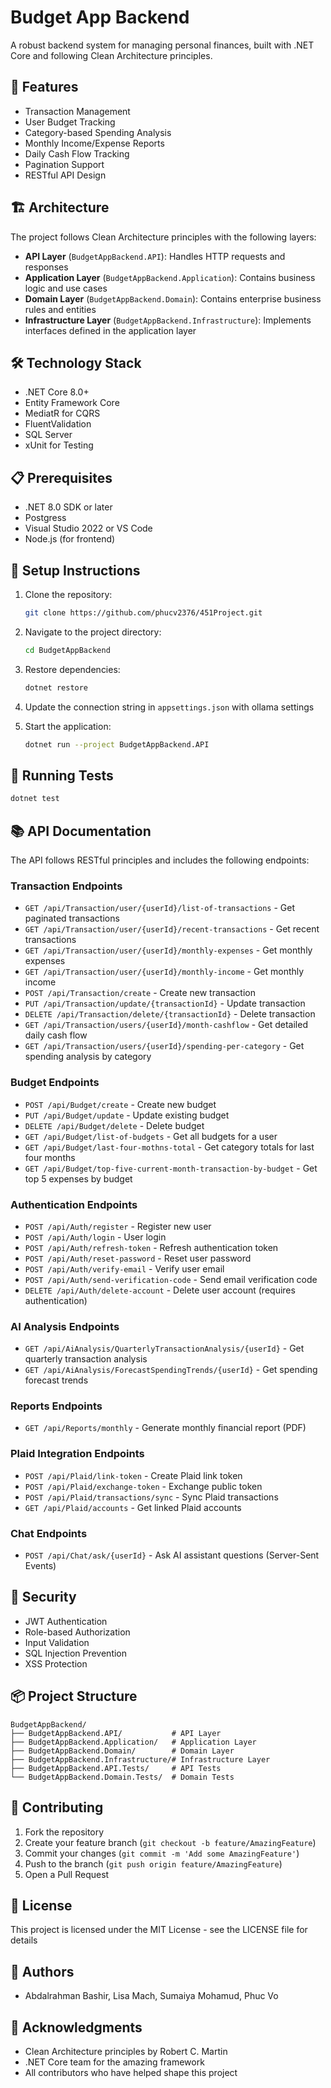 # Budget App Backend

A robust backend system for managing personal finances, built with .NET Core and following Clean Architecture principles.

## 🚀 Features

- Transaction Management
- User Budget Tracking
- Category-based Spending Analysis
- Monthly Income/Expense Reports
- Daily Cash Flow Tracking
- Pagination Support
- RESTful API Design

## 🏗️ Architecture

The project follows Clean Architecture principles with the following layers:

- **API Layer** (`BudgetAppBackend.API`): Handles HTTP requests and responses
- **Application Layer** (`BudgetAppBackend.Application`): Contains business logic and use cases
- **Domain Layer** (`BudgetAppBackend.Domain`): Contains enterprise business rules and entities
- **Infrastructure Layer** (`BudgetAppBackend.Infrastructure`): Implements interfaces defined in the application layer

## 🛠️ Technology Stack

- .NET Core 8.0+
- Entity Framework Core
- MediatR for CQRS
- FluentValidation
- SQL Server
- xUnit for Testing

## 📋 Prerequisites

- .NET 8.0 SDK or later
- Postgress
- Visual Studio 2022 or VS Code
- Node.js (for frontend)

## 🔧 Setup Instructions

1. Clone the repository:
   ```bash
   git clone https://github.com/phucv2376/451Project.git
   ```

2. Navigate to the project directory:
   ```bash
   cd BudgetAppBackend
   ```

3. Restore dependencies:
   ```bash
   dotnet restore
   ```

4. Update the connection string in `appsettings.json` with ollama settings


6. Start the application:
   ```bash
   dotnet run --project BudgetAppBackend.API
   ```

## 🧪 Running Tests

```bash
dotnet test
```

## 📚 API Documentation

The API follows RESTful principles and includes the following endpoints:

### Transaction Endpoints
- `GET /api/Transaction/user/{userId}/list-of-transactions` - Get paginated transactions
- `GET /api/Transaction/user/{userId}/recent-transactions` - Get recent transactions
- `GET /api/Transaction/user/{userId}/monthly-expenses` - Get monthly expenses
- `GET /api/Transaction/user/{userId}/monthly-income` - Get monthly income
- `POST /api/Transaction/create` - Create new transaction
- `PUT /api/Transaction/update/{transactionId}` - Update transaction
- `DELETE /api/Transaction/delete/{transactionId}` - Delete transaction
- `GET /api/Transaction/users/{userId}/month-cashflow` - Get detailed daily cash flow
- `GET /api/Transaction/users/{userId}/spending-per-category` - Get spending analysis by category

### Budget Endpoints
- `POST /api/Budget/create` - Create new budget
- `PUT /api/Budget/update` - Update existing budget
- `DELETE /api/Budget/delete` - Delete budget
- `GET /api/Budget/list-of-budgets` - Get all budgets for a user
- `GET /api/Budget/last-four-mothns-total` - Get category totals for last four months
- `GET /api/Budget/top-five-current-month-transaction-by-budget` - Get top 5 expenses by budget

### Authentication Endpoints
- `POST /api/Auth/register` - Register new user
- `POST /api/Auth/login` - User login
- `POST /api/Auth/refresh-token` - Refresh authentication token
- `POST /api/Auth/reset-password` - Reset user password
- `POST /api/Auth/verify-email` - Verify user email
- `POST /api/Auth/send-verification-code` - Send email verification code
- `DELETE /api/Auth/delete-account` - Delete user account (requires authentication)

### AI Analysis Endpoints
- `GET /api/AiAnalysis/QuarterlyTransactionAnalysis/{userId}` - Get quarterly transaction analysis
- `GET /api/AiAnalysis/ForecastSpendingTrends/{userId}` - Get spending forecast trends

### Reports Endpoints
- `GET /api/Reports/monthly` - Generate monthly financial report (PDF)

### Plaid Integration Endpoints
- `POST /api/Plaid/link-token` - Create Plaid link token
- `POST /api/Plaid/exchange-token` - Exchange public token
- `POST /api/Plaid/transactions/sync` - Sync Plaid transactions
- `GET /api/Plaid/accounts` - Get linked Plaid accounts

### Chat Endpoints
- `POST /api/Chat/ask/{userId}` - Ask AI assistant questions (Server-Sent Events)

## 🔐 Security

- JWT Authentication
- Role-based Authorization
- Input Validation
- SQL Injection Prevention
- XSS Protection

## 📦 Project Structure

```
BudgetAppBackend/
├── BudgetAppBackend.API/           # API Layer
├── BudgetAppBackend.Application/   # Application Layer
├── BudgetAppBackend.Domain/        # Domain Layer
├── BudgetAppBackend.Infrastructure/# Infrastructure Layer
├── BudgetAppBackend.API.Tests/     # API Tests
└── BudgetAppBackend.Domain.Tests/  # Domain Tests
```

## 🤝 Contributing

1. Fork the repository
2. Create your feature branch (`git checkout -b feature/AmazingFeature`)
3. Commit your changes (`git commit -m 'Add some AmazingFeature'`)
4. Push to the branch (`git push origin feature/AmazingFeature`)
5. Open a Pull Request

## 📝 License

This project is licensed under the MIT License - see the LICENSE file for details

## 👥 Authors

- Abdalrahman Bashir, Lisa Mach, Sumaiya Mohamud, Phuc Vo

## 🙏 Acknowledgments

- Clean Architecture principles by Robert C. Martin
- .NET Core team for the amazing framework
- All contributors who have helped shape this project
